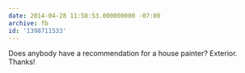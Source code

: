 ```yaml
---
date: 2014-04-28 11:58:53.000000000 -07:00
archive: fb
id: '1398711533'
---
```


Does anybody have a recommendation for a house painter? Exterior. Thanks!
